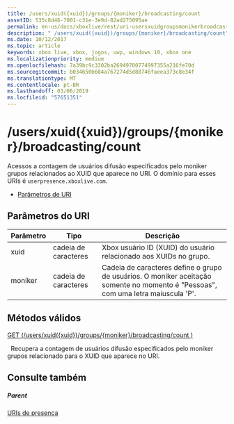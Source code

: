 ```yaml
---
title: /users/xuid({xuid})/groups/{moniker}/broadcasting/count
assetID: 535c8d46-7001-c31e-3e9d-82ad275095ae
permalink: en-us/docs/xboxlive/rest/uri-usersxuidgroupsmonikerbroadcastingcount.html
description: " /users/xuid({xuid})/groups/{moniker}/broadcasting/count"
ms.date: 10/12/2017
ms.topic: article
keywords: xbox live, xbox, jogos, uwp, windows 10, xbox one
ms.localizationpriority: medium
ms.openlocfilehash: 7a39bc9c3302ba26949700774997355a216fe70d
ms.sourcegitcommit: b034650b684a767274d5d88746faeea373c8e34f
ms.translationtype: MT
ms.contentlocale: pt-BR
ms.lasthandoff: 03/06/2019
ms.locfileid: "57651351"
---
```

# <a name="usersxuidxuidgroupsmonikerbroadcastingcount"></a>/users/xuid({xuid})/groups/{moniker}/broadcasting/count
Acessos a contagem de usuários difusão especificados pelo moniker grupos relacionados ao XUID que aparece no URI. O domínio para esses URIs é `userpresence.xboxlive.com`.
 
  * [Parâmetros de URI](#ID4EV)
 
<a id="ID4EV"></a>

 
## <a name="uri-parameters"></a>Parâmetros do URI
 
| Parâmetro| Tipo| Descrição| 
| --- | --- | --- | 
| xuid| cadeia de caracteres| Xbox usuário ID (XUID) do usuário relacionado aos XUIDs no grupo.| 
| moniker| cadeia de caracteres| Cadeia de caracteres define o grupo de usuários. O moniker aceitação somente no momento é "Pessoas", com uma letra maiuscula 'P'.| 
  
<a id="ID4E4B"></a>

 
## <a name="valid-methods"></a>Métodos válidos

[GET (/users/xuid({xuid})/groups/{moniker}/broadcasting/count )](uri-usersxuidgroupsmonikerbroadcastingcountget.md)

&nbsp;&nbsp;Recupera a contagem de usuários difusão especificados pelo moniker grupos relacionado para o XUID que aparece no URI.
 
<a id="ID4EHC"></a>

 
## <a name="see-also"></a>Consulte também
 
<a id="ID4EJC"></a>

 
##### <a name="parent"></a>Parent 

[URIs de presença](atoc-reference-presence.md)

   